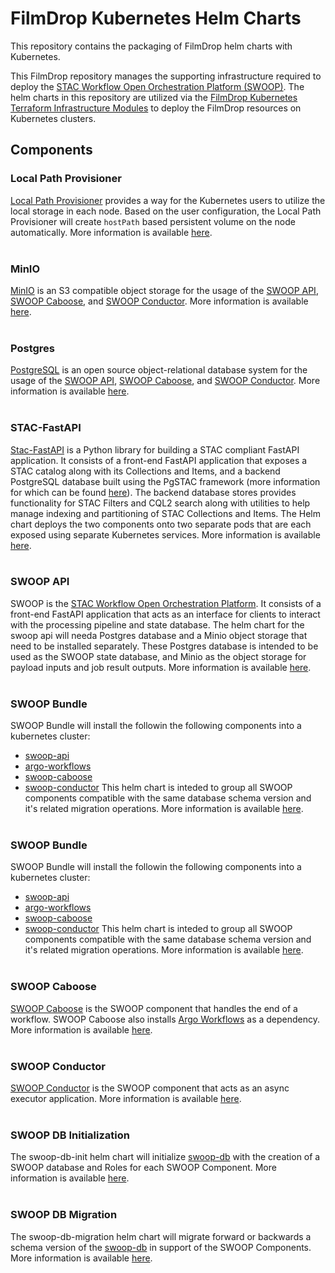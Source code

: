 # FilmDrop Kubernetes Helm Charts

This repository contains the packaging of FilmDrop helm charts with Kubernetes.

This FilmDrop repository manages the supporting infrastructure required to deploy the [STAC Workflow Open Orchestration Platform (SWOOP)](https://github.com/Element84/swoop). The helm charts in this repository are utilized via the [FilmDrop Kubernetes Terraform Infrastructure Modules](https://github.com/Element84/filmdrop-k8s-tf-modules) to deploy the FilmDrop resources on Kubernetes clusters.

## Components

### Local Path Provisioner

[Local Path Provisioner](https://github.com/rancher/local-path-provisioner) provides a way for the Kubernetes users to utilize the local storage in each node. Based on the user configuration, the Local Path Provisioner will create
`hostPath` based persistent volume on the node automatically. More information is available [here](./charts/local-path-provisioner/README.md).
<br></br>

### MinIO

[MinIO](https://min.io/) is an S3 compatible object storage for the usage of the [SWOOP API](https://github.com/Element84/swoop), [SWOOP Caboose](https://github.com/Element84/swoop-go), and [SWOOP Conductor](https://github.com/Element84/swoop-go). More information is available [here](./charts/minio/README.md).
<br></br>

### Postgres

[PostgreSQL](https://www.postgresql.org/) is an open source object-relational database system for the usage of the [SWOOP API](https://github.com/Element84/swoop), [SWOOP Caboose](https://github.com/Element84/swoop-go), and [SWOOP Conductor](https://github.com/Element84/swoop-go). More information is available [here](./charts/postgres/README.md).
<br></br>

### STAC-FastAPI

[Stac-FastAPI](https://github.com/stac-utils/stac-fastapi) is a Python library for building a STAC compliant FastAPI application. It consists of a front-end FastAPI application that exposes a STAC catalog along with its Collections and Items, and a backend PostgreSQL database built using the PgSTAC framework (more information for which can be found [here](https://github.com/stac-utils/pgstac)). The backend database stores provides functionality for STAC Filters and CQL2 search along with utilities to help manage indexing and partitioning of STAC Collections and Items. The Helm chart deploys the two components onto two separate pods that are each exposed using separate Kubernetes services. More information is available [here](./charts/stac-fastapi/README.md).
<br></br>

### SWOOP API

SWOOP is the [STAC Workflow Open Orchestration Platform](https://github.com/Element84/swoop). It consists of a front-end FastAPI application that  acts as an interface for clients to interact with the processing pipeline and state database. The helm chart for the swoop api will needa Postgres database and a Minio object storage that need to be installed separately. These Postgres database is intended to be used as the SWOOP state database, and Minio as the object storage for payload inputs and job result outputs. More information is available [here](./charts/swoop-api/README.md).
<br></br>

### SWOOP Bundle

SWOOP Bundle will install the followin the following components into a kubernetes cluster:
* [swoop-api](https://github.com/Element84/swoop)
* [argo-workflows](https://github.com/argoproj/argo-workflows/)
* [swoop-caboose](https://github.com/Element84/swoop-go)
* [swoop-conductor](https://github.com/Element84/swoop-go)
This helm chart is inteded to group all SWOOP components compatible with the same database schema version and it's related migration operations. More information is available [here](./charts/swoop-bundle/README.md).
<br></br>


### SWOOP Bundle

SWOOP Bundle will install the followin the following components into a kubernetes cluster:
* [swoop-api](https://github.com/Element84/swoop)
* [argo-workflows](https://github.com/argoproj/argo-workflows/)
* [swoop-caboose](https://github.com/Element84/swoop-go)
* [swoop-conductor](https://github.com/Element84/swoop-go)
This helm chart is inteded to group all SWOOP components compatible with the same database schema version and it's related migration operations. More information is available [here](./charts/swoop-bundle/README.md).
<br></br>

### SWOOP Caboose

[SWOOP Caboose](https://github.com/Element84/swoop-go) is the SWOOP component that handles the end of a workflow. SWOOP Caboose also installs [Argo Workflows](https://github.com/argoproj/argo-workflows/) as a dependency. More information is available [here](./charts/swoop-caboose/README.md).
<br></br>

### SWOOP Conductor

[SWOOP Conductor](https://github.com/Element84/swoop-go) is the SWOOP component that acts as an async executor application. More information is available [here](./charts/swoop-conductor/README.md).
<br></br>

### SWOOP DB Initialization

The swoop-db-init helm chart will initialize [swoop-db](https://github.com/Element84/swoop-db) with the creation of a SWOOP database and Roles for each SWOOP Component. More information is available [here](./charts/swoop-db-init/README.md).
<br></br>

### SWOOP DB Migration

The swoop-db-migration helm chart will migrate forward or backwards a schema version of the [swoop-db](https://github.com/Element84/swoop-db) in support of the SWOOP Components. More information is available [here](./charts/swoop-db-migration/README.md).
<br></br>
